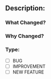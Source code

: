 ## Description:

### What Changed?

### Why Changed?

### Type:
- [ ] BUG
- [ ] IMPROVEMENT
- [ ] NEW FEATURE